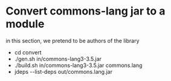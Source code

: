 # Convert commons-lang jar to a module

in this section, we pretend to be authors of the library

* cd convert
* ./gen.sh in/commons-lang3-3.5.jar
* ./build.sh in/commons-lang3-3.5.jar commons.lang
* jdeps --list-deps out/commons.lang.jar